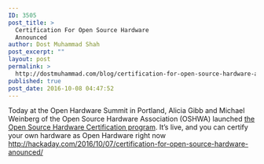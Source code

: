 ```yaml
---
ID: 3505
post_title: >
  Certification For Open Source Hardware
  Announced 
author: Dost Muhammad Shah
post_excerpt: ""
layout: post
permalink: >
  http://dostmuhammad.com/blog/certification-for-open-source-hardware-announced/
published: true
post_date: 2016-10-08 04:47:52
---
```

Today at the Open Hardware Summit in Portland, Alicia Gibb and Michael Weinberg of the Open Source Hardware Association (OSHWA) launched <a href="http://certificate.oshwa.org/" target="_blank">the Open Source Hardware Certification program</a>. It’s live, and you can certify your own hardware as Open Hardware right now
<a href="http://hackaday.com/2016/10/07/certification-for-open-source-hardware-anounced/">http://hackaday.com/2016/10/07/certification-for-open-source-hardware-anounced/</a>